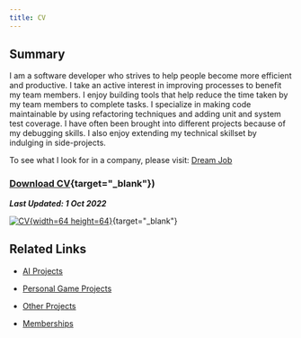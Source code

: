 ```yaml
---
title: CV
---
```


## Summary

I am a software developer who strives to help people become more efficient and productive. I take an active interest in improving processes to benefit my team members. I enjoy building tools that help reduce the time taken by my team members to complete tasks. I specialize in making code maintainable by using refactoring techniques and adding unit and system test coverage. I have often been brought into different projects because of my debugging skills. I also enjoy extending my technical skillset by indulging in side-projects.

To see what I look for in a company, please visit: [Dream Job](/blog/dream-job/)

### [Download CV](assets/downloads/CV_Ankur_Sheel.pdf){target="\_blank"})

**_Last Updated: 1 Oct 2022_**

[![CV](/assets/images/pdficon_large.png){width=64 height=64}](assets/downloads/CV_Ankur_Sheel.pdf){target="\_blank"}

## Related Links

-   [AI Projects](cv/ai-projects)

-   [Personal Game Projects](cv/personal-game-projects)

-   [Other Projects](cv/other-projects)

-   [Memberships](cv/memberships)
